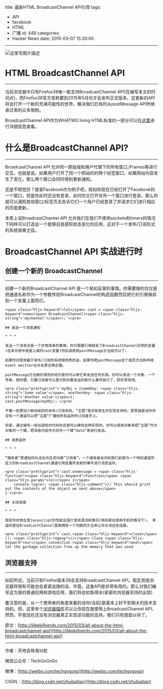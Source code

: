title: 最新HTML BroadcastChannel API引荐
tags:
  - API
  - facebook
  - HTML
  - 广播
id: 448
categories:
  - Hacker News
date: 2015-03-07 15:30:00
---

<div id="article_content" class="article_content">&#13;
        <div class="markdown_views">

![这里写图片描述](http://img.blog.csdn.net/20150307152721145)

# HTML BroadcastChannel API

* * *

当前浏览器中只有Firefox38唯一能支持BroadcastChannel API(在编写本文的时间点)，而Firefox38官方宣称要到2015年5月份才会发布正式版本。这套新的API将会打开一个新的充满可能性的世界，解决我们已有的从postMessage API所继承过来的众多限制。

BroadcastChannel API作为WHATWG living HTML标准的一部分可以在[这里](https://html.spec.whatwg.org/multipage/comms.html#broadcasting-to-other-browsing-contexts)进行详细信息查看。

# 什么是BroadcastChannel API?

* * *

BroadcastChannel API 允许同一原始域和用户代理下的所有窗口,iFrames等进行交互。也就是说，如果用户打开了同一个网站的的两个标签窗口，如果网站内容发生了变化，那么两个窗口会同时得到更新通知。

还是不明觉厉？就拿Facebook作为例子吧，假如你现在已经打开了Facebook的一个窗口，但是你此时还没有登录，此时你又打开另外一个窗口进行登录，那么你就可以通知其他窗口/标签页去告诉它们一个用户已经登录了并请求它们进行相应的页面更新。

本质上说BroadcastChannel API 允许我们在我们不使用sockets和timers的情况下同样可以打造出一个能够自我感知状态变化的应用，这对于一个发布/订阅形式的系统效果尤佳。

# BroadcastChannel API 实战进行时

## 创建一个新的 BroadcastChannel

* * *

创建一个新的BroadcastChannel API 是一个易如反掌的事情。你需要做的仅仅是把通道名称作为一个参数传给BroadcastChannel的构造函数然后把它的引用保存到一个变量上面而已。

    <span class="hljs-keyword">let</span> cast = <span class="hljs-keyword">new</span> BroadcastChannel(<span class="hljs-string">'mychannel'</span>);`</pre>

    ## 发送一个消息通知

    * * *

    发送一个消息也是一个非常简单的事情，你只需要引用赋有了BroadcastChannel实例的变量(在本示例中就是上面的cast变量)然后调用其postMessage方法就可以了。

    如果你对其他基于发布/订阅的系统很熟悉的话，如果你把postMessage这个成员方法称呼成event emitter也许会更合情合理。

    postMessage方法做的漂亮的地方是你可以用它来发送任何东西。你可以发送一个对象，一个字串，随你便。只要订阅者可以意识到你要发送的是什么事件就行了，好好享受吧。

    <pre class="prettyprint">`myObj = {someKey: <span class="hljs-string">'Some value'</span>, anotherKey: <span class="hljs-string">'Another value'</span>};
    cast.postMessage(myObj);`</pre>

    不像一些更加小鲜肉级别的发布/订阅系统，“主题“是没有原生的实现支持的。意思就是说你并没有一个通道可以把“主题“广播到所有监听的订阅者手上。

    但是，通过编写一些创造性的代码你还是可以模仿这种实现的，你可以使用对象来把“主题“作为对象的一个键，把消息内容作为另外一个键”data”来进行发送。

    ## 消息监听

    * * *

    “接收者“更通俗的叫法也许应该叫做”订阅者”。一个接收者会对如我们前面为一个特别通道所定义的BroadcastChannel通道引用变量所发射的事件进行消息监听。

    <pre class="prettyprint">`cast.onmessage = <span class="hljs-function"><span class="hljs-keyword">function</span> <span class="hljs-params">(e)</span> {</span> 
        console.log(e); <span class="hljs-comment">// This should print out the contents of the object we sent above</span>
    }`</pre>

    ## 关闭连接

    * * *

    假定你非常在意Javascript的性能且很介意资源消耗情况(特别是在使用手机的情况下)。 幸运的是在BroadcastChannel里面拥有一个内嵌的方法来让你关闭这些连接。

    <pre class="prettyprint">`cast.<span class="hljs-keyword">close</span>(); <span class="hljs-regexp">//</span> Close <span class="hljs-keyword">our</span> connection <span class="hljs-keyword">and</span> let the garbage collection free up the memory that was used

## 浏览器支持

* * *

如前所述，当前只有Firefox版本38会支持BroadcastChannel API。假定其他浏览器将很有可能也会紧紧追随的话，毕竟，这套API是非常有用的。那么对我们编写这方面的普通应用和游戏应用，我们将会如鱼得水(紧密的浏览器支持的出现)

要注意的是，从一个使用者的角度来看的话你(当前)是基本上好不到相关的技术支持的。但，这里有个[浏览器插件](https://gist.github.com/inexorabletash/52f437d1451d12145264)可以让你现在就使用上BroadcastChannel API，然而，毕竟现在还没有浏览器真正实现该功能的支持，我们只有翘首以待了。

原文：[http://ilikekillnerds.com/2015/03/all-about-the-html-broadcastchannel-api/](http://ilikekillnerds.com/2015/03/all-about-the-html-broadcastchannel-api/)

* * *

作者：天地会珠海分舵  

微信公众号：TechGoGoGo  

微博：[http://weibo.com/techgogogo](http://weibo.com/techgogogo)  

CSDN：[http://blog.csdn.net/zhubaitian](http://blog.csdn.net/zhubaitian)
</div>&#13;
        <script type="text/javascript"><![CDATA[
            $(function () {
                $('pre.prettyprint code').each(function () {
                    var lines = $(this).text().split('n').length;
                    var $numbering = $('<ul/>').addClass('pre-numbering').hide();
                    $(this).addClass('has-numbering').parent().append($numbering);
                    for (i = 1; i <= lines; i++) {
                        $numbering.append($('<li/>').text(i));
                    };
                    $numbering.fadeIn(1700);
                });
            });
        ]]></script></div>